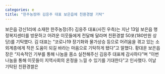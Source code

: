 ```yaml
---
categories: e
title: "한주농장㈜ 김응주 대표 보은읍에 친환경쌀 기탁"
---
```

보은읍 강신1리에 소재한 한주농장(주) 김응주 대표(사진 우측)는 지난 13일 보은읍 행정복지센터를 방문하고 어려운 이웃들에게 전달해 달라며 친환경쌀 50포(180만원 상당)를 기탁했다. 김 대표는 “코로나19 장기화와 물가상승 등으로 어려움을 겪고 있는 소외계층에게 작은 도움이 되길 바라는 마음으로 기탁하게 됐다&#750;고 말했다. 황대운 보은읍장은 “지속적인 기부를 통해 나눔을 몸소 실천해주신 김응주 대표께 감사하다”며 “이번 나눔을 통해 이웃들이 지역사회의 온정을 느낄 수 있기를 기대한다”고 인사했다. 이날 기탁된 친환경쌀은